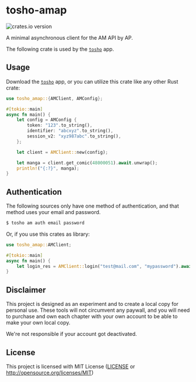 # tosho-amap

![crates.io version](https://img.shields.io/crates/v/tosho-amap)

A minimal asynchronous client for the AM API by AP.

The following crate is used by the [`tosho`](tosho) app.

## Usage

Download the [`tosho`](tosho) app, or you can utilize this crate like any other Rust crate:

```rust
use tosho_amap::{AMClient, AMConfig};

#[tokio::main]
async fn main() {
    let config = AMConfig {
        token: "123".to_string(),
        identifier: "abcxyz".to_string(),
        session_v2: "xyz987abc".to_string(),
    };

    let client = AMClient::new(config);

    let manga = client.get_comic(48000051).await.unwrap();
    println!("{:?}", manga);
}
```

## Authentication

The following sources only have one method of authentication, and that method uses your email and password.

```bash
$ tosho am auth email password
```

Or, if you use this crates as library:

```rust
use tosho_amap::AMClient;

#[tokio::main]
async fn main() {
    let login_res = AMClient::login("test@mail.com", "mypassword").await.unwrap();
}
```

## Disclaimer

This project is designed as an experiment and to create a local copy for personal use. These tools will not circumvent any paywall, and you will need to purchase and own each chapter with your own account to be able to make your own local copy.

We're not responsible if your account got deactivated.

## License

This project is licensed with MIT License ([LICENSE](https://github.com/noaione/tosho-mango/blob/master/LICENSE) or http://opensource.org/licenses/MIT)

[tosho]: https://crates.io/crates/tosho